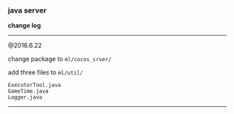 ### java server

**change log**

-------------------------------

@2016.6.22

change package to `ml/cocos_srver/`

add three files to `ml/util/`
```
ExecutorTool.java
GameTime.java
Logger.java
```
-----------------------------

